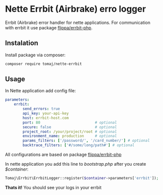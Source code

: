Nette Errbit (Airbrake) erro logger
===================================

Errbit (Airbrake) error handler for nette applications.
For communication with errbit it use package [flippa/errbit-php](https://github.com/flippa/errbit-php). 

Instalation
-----------

Install package via composer:

``` bash
composer require tomaj/nette-errbit
```

Usage
-----

In Nette application add config file:


``` yml
parameters:
	errbit:
		send_errors: true
		api_key: your-api-key
		host: errbit-host.com
		port: 80                         # optional
		secure: false                    # optional
		project_root: /your/project/root # optional
		environment_name: production     # optional
		params_filters: ['/password/', '/card_number/'] # optional
		backtrace_filters: ['#/some/long/path#'] # optional
```

All configurations are based on package [flippa/errbit-php](https://github.com/flippa/errbit-php)

In nette application you add this line to *bootstrap.php* after you create *$container*:

``` php
Tomaj\Errbit\ErrbitLogger::register($container->parameters['errbit']);
```

**Thats it!** You should see your logs in your errbit


